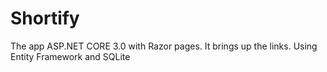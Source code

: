 # Shortify
The app ASP.NET CORE 3.0 with Razor pages.
It brings up the links.
Using Entity Framework and SQLite
